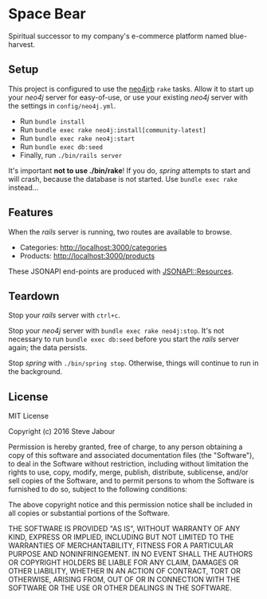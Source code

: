# Space Bear

Spiritual successor to my company's e-commerce platform named blue-harvest.

## Setup

This project is configured to use the [neo4jrb](http://neo4jrb.io/) `rake` tasks. Allow it to start
up your *neo4j* server for easy-of-use, or use your existing *neo4j* server with the settings in `config/neo4j.yml`.

* Run `bundle install`
* Run `bundle exec rake neo4j:install[community-latest]`
* Run `bundle exec rake neo4j:start`
* Run `bundle exec db:seed`
* Finally, run `./bin/rails server`

It's important **not to use ./bin/rake**! If you do, *spring* attempts to start and will crash, because the database is not started. Use `bundle exec rake` instead...

## Features

When the *rails* server is running, two routes are available to browse.

* Categories: [http://localhost:3000/categories](http://localhost:3000/categories)
* Products: [http://localhost:3000/products](http://localhost:3000/products)

These JSONAPI end-points are produced with [JSONAPI::Resources](https://github.com/cerebris/jsonapi-resources).

## Teardown

Stop your *rails* server with `ctrl+c`.

Stop your *neo4j* server with `bundle exec rake neo4j:stop`. It's not necessary
to run `bundle exec db:seed` before you start the *rails* server again; the data
persists.

Stop *spring* with `./bin/spring stop`. Otherwise, things will continue to run
in the background.

## License

MIT License

Copyright (c) 2016 Steve Jabour

Permission is hereby granted, free of charge, to any person obtaining a copy
of this software and associated documentation files (the "Software"), to deal
in the Software without restriction, including without limitation the rights
to use, copy, modify, merge, publish, distribute, sublicense, and/or sell
copies of the Software, and to permit persons to whom the Software is
furnished to do so, subject to the following conditions:

The above copyright notice and this permission notice shall be included in all
copies or substantial portions of the Software.

THE SOFTWARE IS PROVIDED "AS IS", WITHOUT WARRANTY OF ANY KIND, EXPRESS OR
IMPLIED, INCLUDING BUT NOT LIMITED TO THE WARRANTIES OF MERCHANTABILITY,
FITNESS FOR A PARTICULAR PURPOSE AND NONINFRINGEMENT. IN NO EVENT SHALL THE
AUTHORS OR COPYRIGHT HOLDERS BE LIABLE FOR ANY CLAIM, DAMAGES OR OTHER
LIABILITY, WHETHER IN AN ACTION OF CONTRACT, TORT OR OTHERWISE, ARISING FROM,
OUT OF OR IN CONNECTION WITH THE SOFTWARE OR THE USE OR OTHER DEALINGS IN THE
SOFTWARE.
